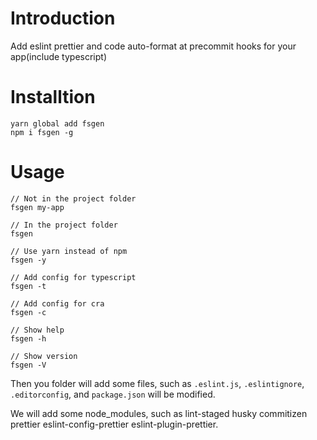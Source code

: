 # Introduction
Add eslint prettier and code auto-format at precommit hooks for your app(include typescript)

# Installtion
```
yarn global add fsgen
npm i fsgen -g
```
# Usage
```
// Not in the project folder
fsgen my-app

// In the project folder
fsgen

// Use yarn instead of npm
fsgen -y

// Add config for typescript
fsgen -t

// Add config for cra
fsgen -c

// Show help
fsgen -h

// Show version
fsgen -V
```

Then you folder will add some files, such as `.eslint.js`, `.eslintignore`, `.editorconfig`, and `package.json` will be modified.

We will add some node_modules, such as lint-staged husky commitizen prettier eslint-config-prettier eslint-plugin-prettier.
